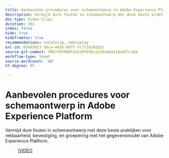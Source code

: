 ```yaml
---
title: Aanbevolen procedures voor schemaontwerp in Adobe Experience Platform
description: Vermijd dure fouten in schemaontwerp met deze beste praktijken voor rekbaarheid, bevestiging, en groepering met het gegevensmodel van Adobe Experience Platform.
doc-type: Video Clips
duration: 261
index: false
hide: true
hidefromtoc: true
recommendations: noCatalog, noDisplay
exl-id: 65895927-16ca-443b-897f-fc771b342d2c
source-git-commit: 90671959b653e120f93bca216a4da116a8f1c3bb
workflow-type: tm+mt
source-wordcount: '60'
ht-degree: 0%

---
```


# Aanbevolen procedures voor schemaontwerp in Adobe Experience Platform

Vermijd dure fouten in schemaontwerp met deze beste praktijken voor rekbaarheid, bevestiging, en groepering met het gegevensmodel van Adobe Experience Platform.

<!-- 72_S655_3442541_260_best-practices-for-schema-design-in-adobe-experience-platform -->
>[!VIDEO](https://video.tv.adobe.com/v/3460120/?learn=on&enablevpops=true&captions=dut)
